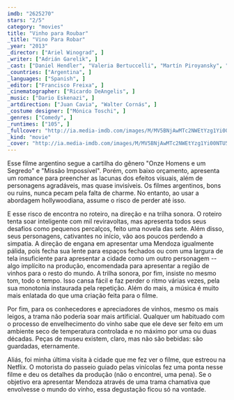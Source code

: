 ```yaml
---
imdb: "2625270"
stars: "2/5"
category: "movies"
title: "Vinho para Roubar"
_title: "Vino Para Robar"
_year: "2013"
_director: ["Ariel Winograd", ]
_writer: ["Adrián Garelik", ]
_cast: ["Daniel Hendler", "Valeria Bertuccelli", "Martín Piroyansky", "Pablo Rago", "Juan Leyrado", "Mario Alarcón", "Alan Sabbagh", "Luis Sagasti", "Esteban Balbi", ]
_countries: ["Argentina", ]
_languages: ["Spanish", ]
_editor: ["Francisco Freixa", ]
_cinematographer: ["Ricardo DeAngelis", ]
_music: ["Dario Eskenazi", ]
_artdirection: ["Juan Cavia", "Walter Cornás", ]
_costume designer: ["Mónica Toschi", ]
_genres: ["Comedy", ]
_runtimes: ["105", ]
_fullcover: "http://ia.media-imdb.com/images/M/MV5BNjAwMTc2NWEtYzg1Yi00NTU5LTgwOGUtODAzMTU5MTIxYTc3XkEyXkFqcGdeQXVyMTk0NDExMTM@.jpg"
_kind: "movie"
_cover: "http://ia.media-imdb.com/images/M/MV5BNjAwMTc2NWEtYzg1Yi00NTU5LTgwOGUtODAzMTU5MTIxYTc3XkEyXkFqcGdeQXVyMTk0NDExMTM@._V1._SX100_SY128_.jpg"
---
```

Esse filme argentino segue a cartilha do gênero "Onze Homens e um Segredo" e "Missão Impossível". Porém, com baixo orçamento, apresenta um romance para preencher as lacunas dos efeitos visuais, além de personagens agradáveis, mas quase invisíveis. Os filmes argentinos, bons ou ruins, nunca pecam pela falta de charme. No entanto, ao usar a abordagem hollywoodiana, assume o risco de perder até isso.

E esse risco de encontra no roteiro, na direção e na trilha sonora. O roteiro tenta soar inteligente com mil reviravoltas, mas apresenta todos seus desafios como pequenos percalços, feito uma novela das sete. Além disso, seus personagens, cativantes no início, vão aos poucos perdendo a simpatia. A direção de engana em apresentar uma Mendoza igualmente pálida, pois fecha sua lente para espaços fechados ou com uma largura de tela insuficiente para apresentar a cidade como um outro personagem -- algo implícito na produção, encomendada para apresentar a região de vinhos para o resto do mundo. A trilha sonora, por fim, insiste no mesmo tom, todo o tempo. Isso cansa fácil e faz perder o ritmo várias vezes, pela sua monotonia instaurada pela repetição. Além do mais, a música é muito mais enlatada do que uma criação feita para o filme.

Por fim, para os conhecedores e apreciadores de vinhos, mesmo os mais leigos, a trama não poderia soar mais artificial. Qualquer um habituado com o processo de envelhecimento do vinho sabe que ele deve ser feito em um ambiente seco de temperatura controlada e no máximo por uma ou duas décadas. Peças de museu existem, claro, mas não são bebidas: são guardadas, eternamente.

Aliás, foi minha última visita à cidade que me fez ver o filme, que estreou na Netflix. O motorista do passeio guiado pelas vinícolas fez uma ponta nesse filme e deu os detalhes da produção (não o encontrei, uma pena). Se o objetivo era apresentar Mendoza através de uma trama chamativa que envolvesse o mundo do vinho, essa degustação ficou só na vontade.
